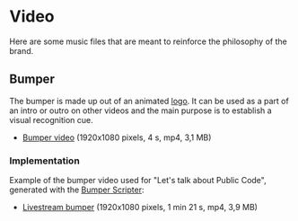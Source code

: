 # Video

Here are some music files that are meant to reinforce the philosophy of the brand.

## Bumper

The bumper is made up out of an animated [logo](../logo/).
It can be used as a part of an intro or outro on other videos and the main purpose is to establish a visual recognition cue.

* [Bumper video](bumper.mp4) (1920x1080 pixels, 4 s, mp4, 3,1 MB)

### Implementation

Example of the bumper video used for "Let's talk about Public Code", generated with the [Bumper Scripter](https://github.com/publiccodenet/bumperscripter):

* [Livestream bumper](livestream.mp4) (1920x1080 pixels, 1 min 21 s, mp4, 3,9 MB)
